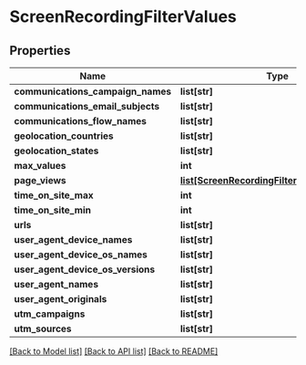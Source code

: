 # ScreenRecordingFilterValues

## Properties
Name | Type | Description | Notes
------------ | ------------- | ------------- | -------------
**communications_campaign_names** | **list[str]** |  | [optional] 
**communications_email_subjects** | **list[str]** |  | [optional] 
**communications_flow_names** | **list[str]** |  | [optional] 
**geolocation_countries** | **list[str]** |  | [optional] 
**geolocation_states** | **list[str]** |  | [optional] 
**max_values** | **int** |  | [optional] 
**page_views** | [**list[ScreenRecordingFilterValuesPageView]**](ScreenRecordingFilterValuesPageView.md) |  | [optional] 
**time_on_site_max** | **int** |  | [optional] 
**time_on_site_min** | **int** |  | [optional] 
**urls** | **list[str]** |  | [optional] 
**user_agent_device_names** | **list[str]** |  | [optional] 
**user_agent_device_os_names** | **list[str]** |  | [optional] 
**user_agent_device_os_versions** | **list[str]** |  | [optional] 
**user_agent_names** | **list[str]** |  | [optional] 
**user_agent_originals** | **list[str]** |  | [optional] 
**utm_campaigns** | **list[str]** |  | [optional] 
**utm_sources** | **list[str]** |  | [optional] 

[[Back to Model list]](../README.md#documentation-for-models) [[Back to API list]](../README.md#documentation-for-api-endpoints) [[Back to README]](../README.md)


